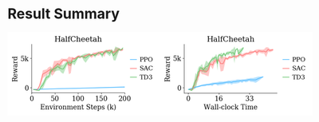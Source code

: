 
# Result Summary


<div style="wrap:wrap; display:flex; flex-direction:row; item-align:center;"><img style="align-self:center; zoom:50%;" src="figures/HalfCheetah_steps.png" width="None" height="None"/><img style="align-self:center; zoom:50%;" src="figures/HalfCheetah_wall_clock.png" width="None" height="None"/></div>

